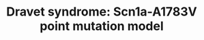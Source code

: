 ---
annotations:
- id: CL:0000540
  parent: animal cell
  type: Cell Type Ontology
  value: neuron
- id: CL:0011005
  parent: animal cell
  type: Cell Type Ontology
  value: GABAergic interneuron
- id: PW:0000013
  parent: disease pathway
  type: Pathway Ontology
  value: disease pathway
- id: DOID:0080422
  parent: genetic disease
  type: Disease Ontology
  value: Dravet syndrome
authors:
- Pepinmarshall
- Egonw
- Ddigles
description: 'Dravet syndrome: Scn1a-A1783V point mutation model'
last-edited: 2022-12-10
organisms:
- Mus musculus
redirect_from:
- /index.php/Pathway:WP5298
- /instance/WP5298
- /instance/WP5298_r124558
revision: r124558
schema-jsonld:
- '@context': https://schema.org/
  '@id': https://wikipathways.github.io/pathways/WP5298.html
  '@type': Dataset
  creator:
    '@type': Organization
    name: WikiPathways
  description: 'Dravet syndrome: Scn1a-A1783V point mutation model'
  keywords:
  - Akt1
  - Ca2+
  - Cacna1a
  - Cacna1b
  - Cacna1e
  - Cacna2d3
  - Cacnb1
  - Cacnb3
  - Cacnb4
  - Cacng8
  - Calm1
  - Camk2a
  - Chd2
  - Cl-
  - Ctps2
  - D-glucose
  - Eaat1
  - Eaat2
  - Epb41l1
  - Epb41l3
  - Fgf13
  - GABA
  - GABA transporter 1
  - GIRK1
  - GIRK3
  - Gabbr1
  - Gabbr2
  - Gabra1
  - Gabra2
  - Gabra3
  - Gabra4
  - Gabrb1
  - Gabrb3
  - Gad65
  - Gad67
  - Gfap
  - Glur1
  - Glur2
  - Glur3
  - Glur4
  - Glut1
  - Glut3
  - Glutamate
  - Glutaminase
  - Glutamine synthetase
  - Grin1
  - Grin2a
  - Grin2b
  - K+
  - KCC2
  - Kcn2a
  - Kcnj10
  - L(+)-lactate
  - L-glutamine
  - Lactate dehdrogenase A
  - Lactate dehydrogenase B
  - MCT1
  - Maoa
  - Maob
  - Mapk11
  - Mapkap1
  - Mct2
  - Mglur3
  - Mlst8
  - Mtor
  - Na+
  - Nfkb1
  - Pcdh19
  - Pik3ca
  - Pp1r1b
  - Protein kinase Cbeta type
  - Prr5
  - Prr5l
  - Pyruvate
  - Rasgrf1
  - Rictor
  - Scn1a
  - Scn1b
  - Scn2b
  - Scn3a
  - Scn3b
  - Scn4b
  - Slc17a7
  - Snat3
  - Stx16
  - Stx8
  - Stxbp1
  - Stxbp3
  - Tnf
  - VEGFR2
  license: CC0
  name: 'Dravet syndrome: Scn1a-A1783V point mutation model'
seo: CreativeWork
title: 'Dravet syndrome: Scn1a-A1783V point mutation model'
wpid: WP5298
---